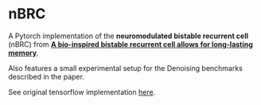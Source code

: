 # nBRC

A Pytorch implementation of the **neuromodulated bistable recurrent cell** (nBRC) from 
**[A bio-inspired bistable recurrent cell allows for long-lasting memory](https://arxiv.org/abs/2006.05252)**. 

Also features a small experimental setup for the Denoising benchmarks described in the paper. 

See original tensorflow implementation [here](https://github.com/nvecoven/BRC/tree/5563e1e97a83407bf9746dd8138ecd0f9b0159df).
